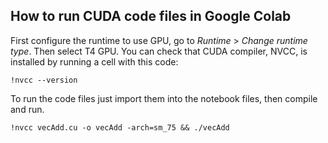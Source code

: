 ## How to run CUDA code files in Google Colab
First configure the runtime to use GPU, go to _Runtime_ > _Change runtime type_. Then select T4 GPU. You can check that CUDA compiler, NVCC, is installed by running a cell with this code:

```
!nvcc --version
```

To run the code files just import them into the notebook files, then compile and run.

```
!nvcc vecAdd.cu -o vecAdd -arch=sm_75 && ./vecAdd
```